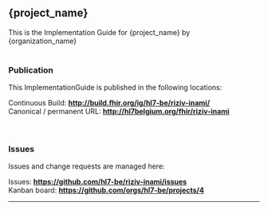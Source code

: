 {project_name}
---
This is the Implementation Guide for {project_name} by {organization_name}
<br> </br>
###
### Publication
This ImplementationGuide is published in the following locations:

Continuous Build: __http://build.fhir.org/ig/hl7-be/riziv-inami/__  
Canonical / permanent URL: __http://hl7belgium.org/fhir/riziv-inami__  
<br> </br>

### Issues
Issues and change requests are managed here:  

Issues:  __https://github.com/hl7-be/riziv-inami/issues__  
Kanban board:  __https://github.com/orgs/hl7-be/projects/4__  

---

